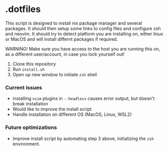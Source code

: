 # .dotfiles
This script is designed to install nix package manager and several packages. It should then setup some
links to config files and configure zsh and neovim.
It should try to detect platform you are installing on, either linux or MacOS and will
install differnt packages if required.

WARNING! Make sure you have access to the host you are running this on, as a different user/account, in case you
lock yourself out! 

1. Clone this repository
2. Run `install.sh`
3. Open up new window to initiate `zsh` shell

### Current issues

- installing `nvim` plugins in `--headless` causes error output, but doesn't break installation
- Would like to improve the install script
- Handle installation on different OS (MacOS, Linux, WSL2)

### Future optimizations

- Improve install script by automating step 3 above, initializing the `zsh` environment.
